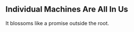 Individual Machines Are All In Us
---------------------------------
It blossoms like a promise outside the root.  
